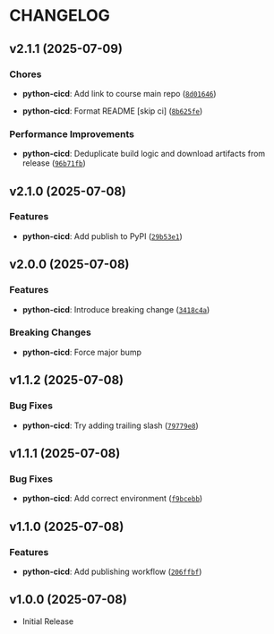 # CHANGELOG

<!-- version list -->

## v2.1.1 (2025-07-09)

### Chores

- **python-cicd**: Add link to course main repo
  ([`8d01646`](https://github.com/lm-academy/python-devops-cicd-project/commit/8d016464084ffde8432d492fa5a938126716efa9))

- **python-cicd**: Format README [skip ci]
  ([`8b625fe`](https://github.com/lm-academy/python-devops-cicd-project/commit/8b625fe2fedae74c3e2907da2c8144398e5b583f))

### Performance Improvements

- **python-cicd**: Deduplicate build logic and download artifacts from release
  ([`96b71fb`](https://github.com/lm-academy/python-devops-cicd-project/commit/96b71fb00e4f109a09c340c9bc3321eda9fb32fb))


## v2.1.0 (2025-07-08)

### Features

- **python-cicd**: Add publish to PyPI
  ([`29b53e1`](https://github.com/lm-academy/python-devops-cicd-project/commit/29b53e1134ae5aab769287d32f4cbc2e073dc4da))


## v2.0.0 (2025-07-08)

### Features

- **python-cicd**: Introduce breaking change
  ([`3418c4a`](https://github.com/lm-academy/python-devops-cicd-project/commit/3418c4a76aac45fab81b238b6943a1f4b944730d))

### Breaking Changes

- **python-cicd**: Force major bump


## v1.1.2 (2025-07-08)

### Bug Fixes

- **python-cicd**: Try adding trailing slash
  ([`79779e8`](https://github.com/lm-academy/python-devops-cicd-project/commit/79779e886b88f5d123968554338146c95275bee7))


## v1.1.1 (2025-07-08)

### Bug Fixes

- **python-cicd**: Add correct environment
  ([`f9bcebb`](https://github.com/lm-academy/python-devops-cicd-project/commit/f9bcebb6c048657e37710a6f7f9e76efda06c64e))


## v1.1.0 (2025-07-08)

### Features

- **python-cicd**: Add publishing workflow
  ([`206ffbf`](https://github.com/lm-academy/python-devops-cicd-project/commit/206ffbfb405fa59f384764e35a3b0d4e107d5f84))


## v1.0.0 (2025-07-08)

- Initial Release
